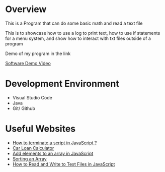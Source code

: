 # Overview

This is a Program that can do some basic math and read a text file

This is to showcase how to use a log to print text, how to use if statements for a menu system, and show how to interact with txt files outside of a program

Demo of my program in the link

[Software Demo Video](https://youtu.be/CP3GNqwZJs0)

# Development Environment
* Visual Studio Code
* Java
* Git/ Github

# Useful Websites

* [How to terminate a script in JavaScript ?](https://www.geeksforgeeks.org/how-to-terminate-a-script-in-javascript/)
* [Car Loan Calculator](https://www.calculatorsoup.com/calculators/financial/car-loan-calculator.php)
* [Add elements to an array in JavaScript](https://habtesoft.medium.com/add-elements-to-an-array-in-javascript-a9cc6cd9469f)
* [Sorting an Array](https://www.w3schools.com/js/js_array_sort.asp#mark_sort)
* [How to Read and Write to Text Files in JavaScript](https://www.youtube.com/watch?v=zMX3gqs3Y7I)
